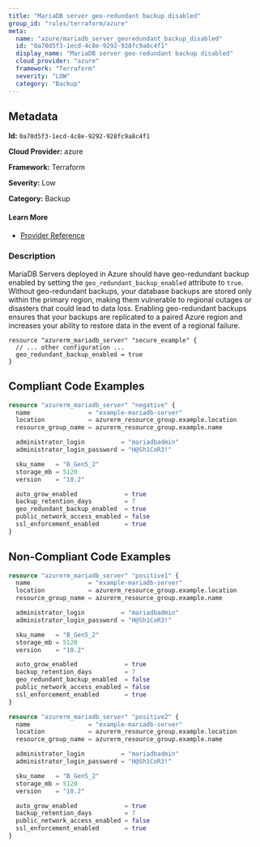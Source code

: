 ```yaml
---
title: "MariaDB server geo-redundant backup disabled"
group_id: "rules/terraform/azure"
meta:
  name: "azure/mariadb_server_georedundant_backup_disabled"
  id: "0a70d5f3-1ecd-4c8e-9292-928fc9a8c4f1"
  display_name: "MariaDB server geo-redundant backup disabled"
  cloud_provider: "azure"
  framework: "Terraform"
  severity: "LOW"
  category: "Backup"
---
```

## Metadata

**Id:** `0a70d5f3-1ecd-4c8e-9292-928fc9a8c4f1`

**Cloud Provider:** azure

**Framework:** Terraform

**Severity:** Low

**Category:** Backup

#### Learn More

 - [Provider Reference](https://registry.terraform.io/providers/hashicorp/azurerm/3.6.0/docs/resources/mariadb_server#geo_redundant_backup_enabled-3)

### Description

 MariaDB Servers deployed in Azure should have geo-redundant backup enabled by setting the `geo_redundant_backup_enabled` attribute to `true`. Without geo-redundant backups, your database backups are stored only within the primary region, making them vulnerable to regional outages or disasters that could lead to data loss. Enabling geo-redundant backups ensures that your backups are replicated to a paired Azure region and increases your ability to restore data in the event of a regional failure.

```hcl
resource "azurerm_mariadb_server" "secure_example" {
  // ... other configuration ...
  geo_redundant_backup_enabled = true
}
```


## Compliant Code Examples
```tf
resource "azurerm_mariadb_server" "negative" {
  name                = "example-mariadb-server"
  location            = azurerm_resource_group.example.location
  resource_group_name = azurerm_resource_group.example.name

  administrator_login          = "mariadbadmin"
  administrator_login_password = "H@Sh1CoR3!"

  sku_name   = "B_Gen5_2"
  storage_mb = 5120
  version    = "10.2"

  auto_grow_enabled             = true
  backup_retention_days         = 7
  geo_redundant_backup_enabled  = true
  public_network_access_enabled = false
  ssl_enforcement_enabled       = true
}

```
## Non-Compliant Code Examples
```tf
resource "azurerm_mariadb_server" "positive1" {
  name                = "example-mariadb-server"
  location            = azurerm_resource_group.example.location
  resource_group_name = azurerm_resource_group.example.name

  administrator_login          = "mariadbadmin"
  administrator_login_password = "H@Sh1CoR3!"

  sku_name   = "B_Gen5_2"
  storage_mb = 5120
  version    = "10.2"

  auto_grow_enabled             = true
  backup_retention_days         = 7
  geo_redundant_backup_enabled  = false
  public_network_access_enabled = false
  ssl_enforcement_enabled       = true
}

```

```tf
resource "azurerm_mariadb_server" "positive2" {
  name                = "example-mariadb-server"
  location            = azurerm_resource_group.example.location
  resource_group_name = azurerm_resource_group.example.name

  administrator_login          = "mariadbadmin"
  administrator_login_password = "H@Sh1CoR3!"

  sku_name   = "B_Gen5_2"
  storage_mb = 5120
  version    = "10.2"

  auto_grow_enabled             = true
  backup_retention_days         = 7
  public_network_access_enabled = false
  ssl_enforcement_enabled       = true
}

```